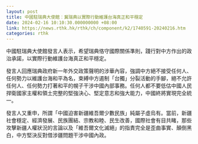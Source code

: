 ```yaml
---
layout: post
title: 中國駐瑞典大使館︰冀瑞典以實際行動維護台海真正和平穩定
date: 2024-02-16 10:10:30.000000000 +08:00
link: https://news.rthk.hk/rthk/ch/component/k2/1740591-20240216.htm
categories: rthk
---
```


中國駐瑞典大使館發言人表示，希望瑞典恪守國際關係準則，踐行對中方作出的政治承諾，以實際行動維護台海真正和平穩定。

發言人回應瑞典政府新一年外交政策聲明的涉華內容，強調中方絕不接受任何人、任何勢力以維護台海和平為名，束縛中方遏制「台獨」分裂活動的手腳，絕不允許任何人、任何勢力打著和平的幌子干涉中國內部事務。任何人都不要低估中國人民捍衛國家主權和領土完整的堅強決心、堅定意志和強大能力，中國終將實現完全統一。

發言人又重申，所謂「中國迫害新疆維吾爾少數民族」純屬子虛烏有。當前，新疆社會穩定、經濟發展、民族團結、宗教和睦、民生改善，國際社會有目共睹，那些攻擊新疆人權狀況的言論以及「維吾爾文化滅絕」的指責完全是歪曲事實、顛倒黑白，中方堅決反對借涉疆問題干涉中國內政。
